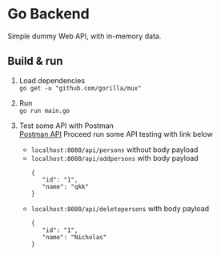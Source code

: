 # Go Backend

Simple dummy Web API, with in-memory data.

## Build & run

1. Load dependencies  
```go get -u "github.com/gorilla/mux"```

2. Run  
```go run main.go```

3. Test some API with Postman  
[Postman API](https://www.postman.com/) 
Proceed run some API testing with link below  
   * ```localhost:8080/api/persons``` without body payload
   * ```localhost:8080/api/addpersons``` with body payload   
      ```
      {
         "id": "1",
         "name": "qkk"
      }   
      ```
   * ```localhost:8080/api/deletepersons``` with body payload
      ```
      {
         "id": "1",
         "name": "Nicholas"
      }   
      ```